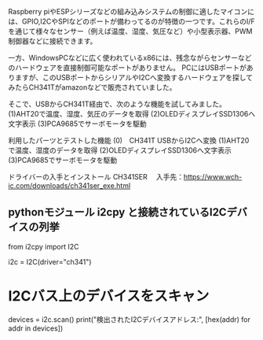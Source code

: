 Raspberry piやESPシリーズなどの組み込みシステムの制御に適したマイコンには、GPIO,I2CやSPIなどのポートが備わってるのが特徴の一つです。これらのI/Fを通じて様々なセンサー（例えば温度、湿度、気圧など）や小型表示器、PWM制御器などに接続できます。

一方、WindowsPCなどに広く使われているx86には、残念ながらセンサーなどのハードウェアを直接制御可能なポートがありません。
PCにはUSBポートがありますが、このUSBポートからシリアルやI2Cへ変換するハードウェアを探してみたらCH341Tがamazonなどで販売されていました。

そこで、USBからCH341T経由で、次のような機能を試してみました。
(1)AHT20で温度、湿度、気圧のデータを取得
(2)OLEDディスプレイSSD1306へ文字表示
(3)PCA9685でサーボモータを駆動

利用したパーツとテストした機能
(0)　CH341T USBからI2Cへ変換
(1)AHT20で温度、湿度のデータを取得
(2)OLEDディスプレイSSD1306へ文字表示
(3)PCA9685でサーボモータを駆動

ドライバーの入手とインストール
  CH341SER
　入手先：https://www.wch-ic.com/downloads/ch341ser_exe.html

pythonモジュール i2cpy と接続されているI2Cデバイスの列挙
----
from i2cpy import I2C

i2c = I2C(driver="ch341")
# I2Cバス上のデバイスをスキャン
devices = i2c.scan()
print("検出されたI2Cデバイスアドレス:", [hex(addr) for addr in devices])

 
